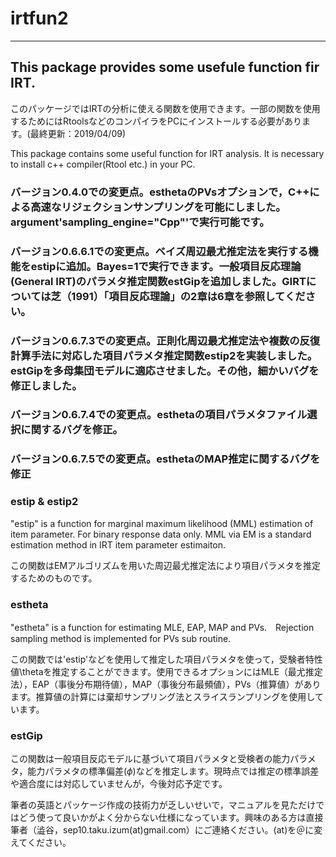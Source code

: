 # irtfun2
------
## This package provides some usefule function fir IRT.
このパッケージではIRTの分析に使える関数を使用できます。一部の関数を使用するためにはRtoolsなどのコンパイラをPCにインストールする必要があります。(最終更新：2019/04/09)

This package contains some useful function for IRT analysis. It is necessary to install c++ compiler(Rtool etc.) in your PC.

### バージョン0.4.0での変更点。esthetaのPVsオプションで，C++による高速なリジェクションサンプリングを可能にしました。argument'sampling_engine="Cpp"'で実行可能です。

### バージョン0.6.6.1での変更点。ベイズ周辺最尤推定法を実行する機能をestipに追加。Bayes=1で実行できます。一般項目反応理論(General IRT)のパラメタ推定関数estGipを追加しました。GIRTについては芝（1991）「項目反応理論」の2章は6章を参照してください。

### バージョン0.6.7.3での変更点。正則化周辺最尤推定法や複数の反復計算手法に対応した項目パラメタ推定関数estip2を実装しました。estGipを多母集団モデルに適応させました。その他，細かいバグを修正しました。

### バージョン0.6.7.4での変更点。esthetaの項目パラメタファイル選択に関するバグを修正。

### バージョン0.6.7.5での変更点。esthetaのMAP推定に関するバグを修正

### estip & estip2
"estip" is a function for marginal maximum likelihood (MML) estimation of item parameter. For binary response data only. MML via EM is a standard estimation method in IRT item parameter estimaiton.

この関数はEMアルゴリズムを用いた周辺最尤推定法により項目パラメタを推定するためのものです。

### estheta
"estheta" is a function for estimating MLE, EAP, MAP and PVs.　Rejection sampling method is implemented for PVs sub routine.

この関数では'estip'などを使用して推定した項目パラメタを使って，受験者特性値\thetaを推定することができます。使用できるオプションにはMLE（最尤推定法），EAP（事後分布期待値），MAP（事後分布最頻値），PVs（推算値）があります。推算値の計算には棄却サンプリング法とスライスランプリングを使用しています。

### estGip
この関数は一般項目反応モデルに基づいて項目パラメタと受検者の能力パラメタ，能力パラメタの標準偏差($\phi$)などを推定します。現時点では推定の標準誤差や適合度には対応していませんが，今後対応予定です。

筆者の英語とパッケージ作成の技術力が乏しいせいで，マニュアルを見ただけではどう使って良いかがよく分からない仕様になっています。興味のある方は直接筆者（澁谷，sep10.taku.izum(at)gmail.com）にご連絡ください。(at)を＠に変えてください。
